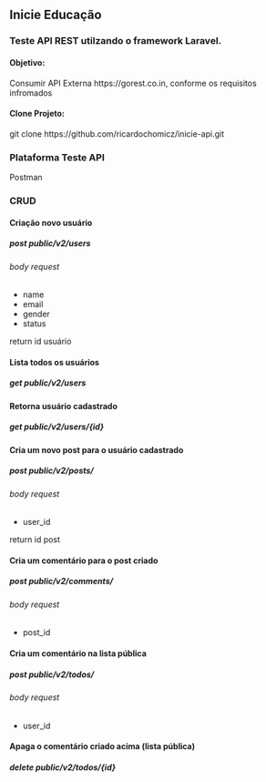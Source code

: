 ## Inicie Educação
### Teste API REST utilzando o framework Laravel.
#### Objetivo:
<p>Consumir API Externa https://gorest.co.in, conforme os requisitos infromados</p>

#### Clone Projeto:
<p>git clone https://github.com/ricardochomicz/inicie-api.git</p>

### Plataforma Teste API
<p>Postman</p>

### CRUD
#### Criação novo usuário
##### post public/v2/users
###### body request
<ul>
<li>name</li>
<li>email</li>
<li>gender</li>
<li>status</li>
</ul>
<p>return id usuário</p>

#### Lista todos os usuários
##### get public/v2/users

#### Retorna usuário cadastrado
##### get public/v2/users/{id}

#### Cria um novo post para o usuário cadastrado
##### post public/v2/posts/
###### body request
<ul>
<li>user_id</li>
</ul>
<p>return id post</p>

#### Cria um comentário para o post criado
##### post public/v2/comments/
###### body request
<ul>
<li>post_id</li>
</ul>

#### Cria um comentário na lista pública
##### post public/v2/todos/
###### body request
<ul>
<li>user_id</li>
</ul>

#### Apaga o comentário criado acima (lista pública)
##### delete public/v2/todos/{id}

